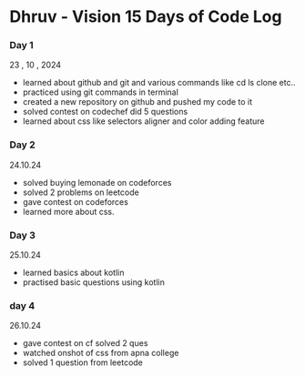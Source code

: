 # Dhruv - Vision 15 Days of Code Log

### Day 1

23 , 10 , 2024

- learned about github and git and various commands like cd ls clone etc..
- practiced using git commands in terminal
- created a new repository on github and pushed my code to it
- solved contest on codechef did 5 questions
- learned about css like selectors aligner and color adding feature

### Day 2
24.10.24
- solved buying lemonade on codeforces 
- solved 2 problems on leetcode
- gave contest on codeforces
- learned more about css.

 ### Day 3
 25.10.24
 - learned basics about kotlin
 - practised basic questions using kotlin

 ### day 4
 26.10.24
  - gave contest on cf solved 2 ques
 - watched onshot of css from apna college
 - solved 1 question from leetcode
 
  
